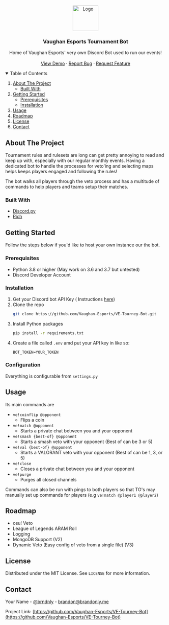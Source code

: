 <!-- PROJECT LOGO -->
<br />
<p align="center">
  <a href="https://github.com/Vaughan-Esports/VE-Tourney-Bot">
    <img src="https://image.brandonly.me/ve white.png" alt="Logo" width="80" height="80">
  </a>

<h3 align="center">Vaughan Esports Tournament Bot</h3>

  <p align="center">
    Home of Vaughan Esports' very own Discord Bot used to run our events!
    <br />
    <br />
    <a href="https://vaughanesports.org/discord">View Demo</a>
    ·
    <a href="https://github.com/Vaughan-Esports/VE-Tourney-Bot/issues">Report Bug</a>
    ·
    <a href="https://github.com/Vaughan-Esports/VE-Tourney-Bot/issues">Request Feature</a>
  </p>
</p>



<!-- TABLE OF CONTENTS -->
<details open="open">
  <summary>Table of Contents</summary>
  <ol>
    <li>
      <a href="#about-the-project">About The Project</a>
      <ul>
        <li><a href="#built-with">Built With</a></li>
      </ul>
    </li>
    <li>
      <a href="#getting-started">Getting Started</a>
      <ul>
        <li><a href="#prerequisites">Prerequisites</a></li>
        <li><a href="#installation">Installation</a></li>
      </ul>
    </li>
    <li><a href="#usage">Usage</a></li>
    <li><a href="#roadmap">Roadmap</a></li>
    <li><a href="#license">License</a></li>
    <li><a href="#contact">Contact</a></li>
  </ol>
</details>



<!-- ABOUT THE PROJECT -->

## About The Project

Tournament rules and rulesets are long can get pretty annoying to read and keep
up with, especially with our regular monthly events. Having a dedicated bot to
handle the processes for veto'ing and selecting maps helps keeps players
engaged and following the rules!

The bot walks all players through the veto process and has a multitude of
commands to help players and teams setup their matches.

### Built With

* [Discord.py](https://github.com/Rapptz/discord.py)
* [Rich](https://github.com/willmcgugan/rich)

<!-- GETTING STARTED -->

## Getting Started

Follow the steps below if you'd like to host your own instance our the bot.

### Prerequisites

- Python 3.8 or higher (May work on 3.6 and 3.7 but untested)
- Discord Developer Account

### Installation

1. Get your Discord bot API Key (
   Instructions [here](https://discordpy.readthedocs.io/en/latest/discord.html))
2. Clone the repo
   ```sh
   git clone https://github.com/Vaughan-Esports/VE-Tourney-Bot.git
   ```
3. Install Python packages
   ```sh
   pip install -r requirements.txt
   ```
4. Create a file called `.env` amd put your API key in like so:
   ```dotenv
   BOT_TOKEN=YOUR_TOKEN
   ```

### Configuration

Everything is configurable from `settings.py`


<!-- USAGE EXAMPLES -->

## Usage

Its main commands are

- `ve!coinflip @opponent`
    - Flips a coin
- `ve!match @opponent`
    - Starts a private chat between you and your opponent
- `ve!smash {best-of} @opponent`
    - Starts a smash veto with your opponent (Best of can be 3 or 5)
- `ve!val {best-of} @opponent`
    - Starts a VALORANT veto with your opponent (Best of can be 1, 3, or 5)
- `ve!close`
    - Closes a private chat between you and your opponent
- `ve!purge`
    - Purges all closed channels

Commands can also be run with pings to both players so that TO's may manually
set up commands for players (e.g `ve!match @player1 @player2`)



<!-- ROADMAP -->

## Roadmap

- osu! Veto
- League of Legends ARAM Roll
- Logging
- MongoDB Support (V2)
- Dynamic Veto (Easy config of veto from a single file) (V3)

<!-- LICENSE -->

## License

Distributed under the MIT License. See `LICENSE` for more information.



<!-- CONTACT -->

## Contact

Your Name - [@brndnly](https://twitter.com/brndnly) - brandon@brandonly.me

Project
Link: [https://github.com/Vaughan-Esports/VE-Tourney-Bot](https://github.com/Vaughan-Esports/VE-Tourney-Bot)
